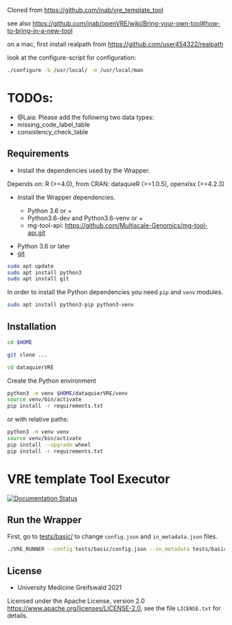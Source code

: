 
Cloned from https://github.com/inab/vre_template_tool

see also https://github.com/inab/openVRE/wiki/Bring-your-own-tool#how-to-bring-in-a-new-tool

on a mac, first install realpath from https://github.com/user454322/realpath

look at the configure-script for configuration:

```bash
./configure -b /usr/local/ -m /usr/local/man
```

# TODOs:

- @Laia: Please add the following two data types: 
 - missing_code_label_table
 - consistency_check_table

## Requirements

* Install the dependencies used by the Wrapper.

Depends on: R (>=4.0), from CRAN: dataquieR (>=1.0.5), openxlsx (>=4.2.3)

* Install the Wrapper dependencies.

    - Python 3.6 or +
    - Python3.6-dev and Python3.6-venv or +
    - mg-tool-api: https://github.com/Multiscale-Genomics/mg-tool-api.git

- Python 3.6 or later
- [git](https://git-scm.com/downloads)

```bash
sudo apt update
sudo apt install python3
sudo apt install git
```

In order to install the Python dependencies you need `pip` and `venv` modules.

```bash
sudo apt install python3-pip python3-venv
```


## Installation

```bash
cd $HOME

git clone ...

cd dataquierVRE
```

Create the Python environment

```bash
python3 -m venv $HOME/dataquierVRE/venv
source venv/bin/activate
pip install -r requirements.txt
```

or with relative paths:

```bash
python3 -m venv venv
source venv/bin/activate
pip install --upgrade wheel
pip install -r requirements.txt
```

# VRE template Tool Executor

[![Documentation Status](https://readthedocs.org/projects/vre-template-tool/badge/?version=latest)](https://vre-template-tool.readthedocs.io/en/latest/?badge=latest)

## Run the Wrapper

First, go to [tests/basic/](https://github.com/inab/vre_template_tool/tree/master/tests/basic) to change `config.json` and `in_metadata.json` files.

```bash
./VRE_RUNNER --config tests/basic/config.json --in_metadata tests/basic/in_metadata.json --out_metadata out_metadata.json --log_file VRE_RUNNER.log
```

## License
* University Medicine Greifswald 2021

Licensed under the Apache License, version 2.0 <https://www.apache.org/licenses/LICENSE-2.0>, see the file `LICENSE.txt` for details.
